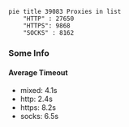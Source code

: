 
```mermaid
pie title 39083 Proxies in list
    "HTTP" : 27650
    "HTTPS": 9868
    "SOCKS" : 8162
```

### Some Info
#### Average Timeout

- mixed: 4.1s
- http: 2.4s
- https: 8.2s
- socks: 6.5s